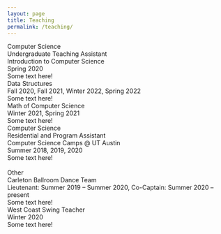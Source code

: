 ```yaml
---
layout: page
title: Teaching
permalink: /teaching/
---
```

<link rel="stylesheet" href="/assets/css/main.css">
<div class="project-heading">Computer Science</div> 
<div class="small-spacer"></div>
<div class="project-title">Undergraduate Teaching Assistant</div>
<div class="project-content">Introduction to Computer Science</div>
<div class ="time">Spring 2020</div>
<div class="tiny-spacer"></div>
<div class="project-content">Some text here!</div>
<div class="project-content">Data Structures</div>
<div class ="time">Fall 2020, Fall 2021, Winter 2022, Spring 2022</div>
<div class="tiny-spacer"></div>
<div class="project-content">Some text here!</div>
<div class="project-content">Math of Computer Science</div>
<div class ="time">Winter 2021, Spring 2021</div>
<div class="tiny-spacer"></div>
<div class="project-content">Some text here!</div>
<div class="project-heading">Computer Science</div> 
<div class="small-spacer"></div>
<div class="small-spacer"></div>
<div class="project-title">Residential and Program Assistant</div>
<div class="project-content">Computer Science Camps @ UT Austin</div>
<div class ="time">Summer 2018, 2019, 2020</div>
<div class="tiny-spacer"></div>
<div class="project-content">Some text here!</div>
<br>
<div class="project-heading">Other</div> 
<div class="small-spacer"></div>
<div class="project-title">Carleton Ballroom Dance Team</div>
<div class ="time">Lieutenant: Summer 2019 – Summer 2020, Co-Captain: Summer 2020 – present</div>
<div class="tiny-spacer"></div>
<div class="project-content">Some text here!</div>
<div class="small-spacer"></div>
<div class="project-title">West Coast Swing Teacher</div>
<div class ="time">Winter 2020</div>
<div class="tiny-spacer"></div>
<div class="project-content">Some text here!</div>
